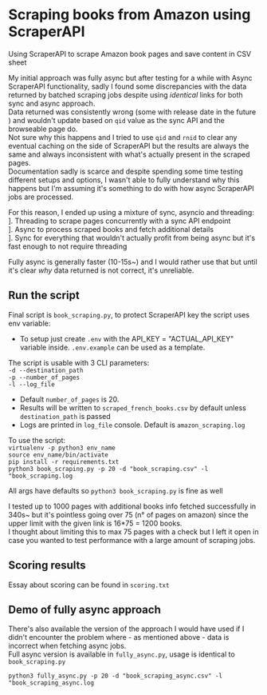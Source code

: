 # Scraping books from Amazon using ScraperAPI
Using ScraperAPI to scrape Amazon book pages and save content in CSV sheet  


My initial approach was fully async but after testing for a while with Async ScraperAPI functionality, sadly I found some discrepancies with the data returned by batched scraping jobs despite using *identical* links for both sync and async approach.  
Data returned was consistently wrong (some with release date in the future ) and wouldn't update based on `qid` value as the sync API and the browseable page do.    
Not sure why this happens and I tried to use `qid` and `rnid` to clear any eventual caching on the side of ScraperAPI but the results are always the same and always inconsistent with 
what's actually present in the scraped pages.  
Documentation sadly is scarce and despite spending some time testing different setups and options, I wasn't able to fully understand why this happens but I'm assuming it's something to do with how async ScraperAPI jobs are processed.

For this reason, I ended up using a mixture of sync, asyncio and threading:  
]. Threading to scrape pages concurrently with a sync API endpoint  
]. Async to process scraped books and fetch additional details  
]. Sync for everything that wouldn't actually profit from being async but it's fast enough to not require threading  

Fully async is generally faster (10-15s~) and I would rather use that but until it's clear *why* data returned is not correct, it's unreliable.

## Run the script
Final script is `book_scraping.py`, to protect ScraperAPI key the script uses env variable:   
- To setup just create `.env` with the API_KEY = "ACTUAL_API_KEY" variable inside. `.env.example` can be used as a template.  

The script is usable with 3 CLI parameters:  
`-d --destination_path`  
`-p --number_of_pages`  
`-l --log_file`  

- Default `number_of_pages` is 20.  
- Results will be written to `scraped_french_books.csv` by default unless `destination_path` is passed  
- Logs are printed in `log_file` console. Default is `amazon_scraping.log`  

To use the script:  
`virtualenv -p python3 env_name`  
`source env_name/bin/activate`  
`pip install -r requirements.txt`  
`python3 book_scraping.py -p 20 -d "book_scraping.csv" -l "book_scraping.log`  

All args have defaults so `python3 book_scraping.py` is fine as well  

I tested up to 1000 pages with additional books info fetched successfully in 340s~ but it's pointless going over 75 (n° of pages on amazon) since the upper limit with the given link is 16*75 = 1200 books.  
I thought about limiting this to max 75 pages with a check but I left it open in case you wanted to test performance with a large amount of scraping jobs.

## Scoring results

Essay about scoring can be found in `scoring.txt`  


## Demo of fully async approach

There's also available the version of the approach I would have used if I didn't encounter the problem where - as mentioned above - data is incorrect when fetching async jobs.  
Full async version is available in `fully_async.py`, usage is identical to `book_scraping.py` 

`python3 fully_async.py -p 20 -d "book_scraping_async.csv" -l "book_scraping_async.log`
